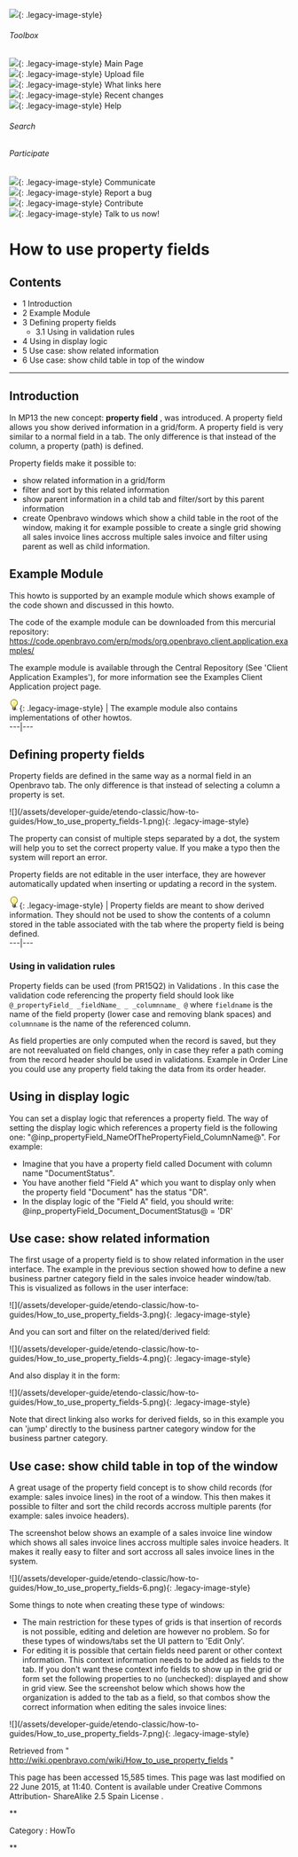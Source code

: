 ![](skins/openbravo/images/social-blogs-sidebar-banner.png){: .legacy-image-style}

######  Toolbox

![](skins/openbravo/images/flecha1.jpg){: .legacy-image-style} Main Page  
![](skins/openbravo/images/flecha1.jpg){: .legacy-image-style} Upload file  
![](skins/openbravo/images/flecha1.jpg){: .legacy-image-style} What links here  
![](skins/openbravo/images/flecha1.jpg){: .legacy-image-style} Recent changes  
![](skins/openbravo/images/flecha1.jpg){: .legacy-image-style} Help  
  
  

######  Search

######  Participate

![](skins/openbravo/images/flecha1.jpg){: .legacy-image-style} Communicate  
![](skins/openbravo/images/flecha1.jpg){: .legacy-image-style} Report a bug  
![](skins/openbravo/images/flecha1.jpg){: .legacy-image-style} Contribute  
![](skins/openbravo/images/flecha1.jpg){: .legacy-image-style} Talk to us now!  

  

#  How to use property fields

##  Contents

  * 1  Introduction 
  * 2  Example Module 
  * 3  Defining property fields 
    * 3.1  Using in validation rules 
  * 4  Using in display logic 
  * 5  Use case: show related information 
  * 6  Use case: show child table in top of the window 

  
---  
  
##  Introduction

In MP13 the new concept: **property field** , was introduced. A property field
allows you show derived information in a grid/form. A property field is very
similar to a normal field in a tab. The only difference is that instead of the
column, a property (path) is defined.

Property fields make it possible to:

  * show related information in a grid/form 
  * filter and sort by this related information 
  * show parent information in a child tab and filter/sort by this parent information 
  * create Openbravo windows which show a child table in the root of the window, making it for example possible to create a single grid showing all sales invoice lines accross multiple sales invoice and filter using parent as well as child information. 

##  Example Module

This howto is supported by an example module which shows example of the code
shown and discussed in this howto.

The code of the example module can be downloaded from this mercurial
repository:
https://code.openbravo.com/erp/mods/org.openbravo.client.application.examples/

The example module is available through the Central Repository (See 'Client
Application Examples'), for more information see the  Examples Client
Application  project page.

![](/assets/developer-guide/etendo-classic/how-to-guides/Bulbgraph.png){: .legacy-image-style} |  The
example module also contains implementations of other howtos.  
---|---  
  
##  Defining property fields

Property fields are defined in the same way as a normal field in an Openbravo
tab. The only difference is that instead of selecting a column a property is
set.

  

![](/assets/developer-guide/etendo-classic/how-to-
guides/How_to_use_property_fields-1.png){: .legacy-image-style}

  
The property can consist of multiple steps separated by a dot, the system will
help you to set the correct property value. If you make a typo then the system
will report an error.

Property fields are not editable in the user interface, they are however
automatically updated when inserting or updating a record in the system.

![](/assets/developer-guide/etendo-classic/how-to-guides/Bulbgraph.png){: .legacy-image-style} |
Property fields are meant to show derived information. They should not be used
to show the contents of a column stored in the table associated with the tab
where the property field is being defined.  
---|---  
  
###  Using in validation rules

Property fields can be used (from PR15Q2) in  Validations  . In this case the
validation code referencing the property field should look like `
@_propertyField_ _fieldName_ _ _columnname_ @ ` where ` fieldname ` is the
name of the field property (lower case and removing blank spaces) and `
columnname ` is the name of the referenced column.

As field properties are only computed when the record is saved, but they are
not reevaluated on field changes, only in case they refer a path coming from
the record header should be used in validations. Example in Order Line you
could use any property field taking the data from its order header.

##  Using in display logic

You can set a display logic that references a property field. The way of
setting the display logic which references a property field is the following
one: "@inp_propertyField_NameOfThePropertyField_ColumnName@". For example:

  * Imagine that you have a property field called Document with column name "DocumentStatus". 
  * You have another field "Field A" which you want to display only when the property field "Document" has the status "DR". 
  * In the display logic of the "Field A" field, you should write: @inp_propertyField_Document_DocumentStatus@ = 'DR' 

##  Use case: show related information

The first usage of a property field is to show related information in the user
interface. The example in the previous section showed how to define a new
business partner category field in the sales invoice header window/tab. This
is visualized as follows in the user interface:

  

![](/assets/developer-guide/etendo-classic/how-to-
guides/How_to_use_property_fields-3.png){: .legacy-image-style}

  
And you can sort and filter on the related/derived field:

  

![](/assets/developer-guide/etendo-classic/how-to-
guides/How_to_use_property_fields-4.png){: .legacy-image-style}

  
And also display it in the form:

  

![](/assets/developer-guide/etendo-classic/how-to-
guides/How_to_use_property_fields-5.png){: .legacy-image-style}

  
Note that direct linking also works for derived fields, so in this example you
can 'jump' directly to the business partner category window for the business
partner category.

##  Use case: show child table in top of the window

A great usage of the property field concept is to show child records (for
example: sales invoice lines) in the root of a window. This then makes it
possible to filter and sort the child records accross multiple parents (for
example: sales invoice headers).

The screenshot below shows an example of a sales invoice line window which
shows all sales invoice lines accross multiple sales invoice headers. It makes
it really easy to filter and sort accross all sales invoice lines in the
system.

  

![](/assets/developer-guide/etendo-classic/how-to-
guides/How_to_use_property_fields-6.png){: .legacy-image-style}

  
Some things to note when creating these type of windows:

  * The main restriction for these types of grids is that insertion of records is not possible, editing and deletion are however no problem. So for these types of windows/tabs set the UI pattern to 'Edit Only'. 
  * For editing it is possible that certain fields need parent or other context information. This context information needs to be added as fields to the tab. If you don't want these context info fields to show up in the grid or form set the following properties to no (unchecked): displayed and show in grid view. See the screenshot below which shows how the organization is added to the tab as a field, so that combos show the correct information when editing the sales invoice lines: 

  

![](/assets/developer-guide/etendo-classic/how-to-
guides/How_to_use_property_fields-7.png){: .legacy-image-style}

Retrieved from "  http://wiki.openbravo.com/wiki/How_to_use_property_fields  "

This page has been accessed 15,585 times. This page was last modified on 22
June 2015, at 11:40. Content is available under  Creative Commons Attribution-
ShareAlike 2.5 Spain License  .

  
**

Category  :  HowTo

**

